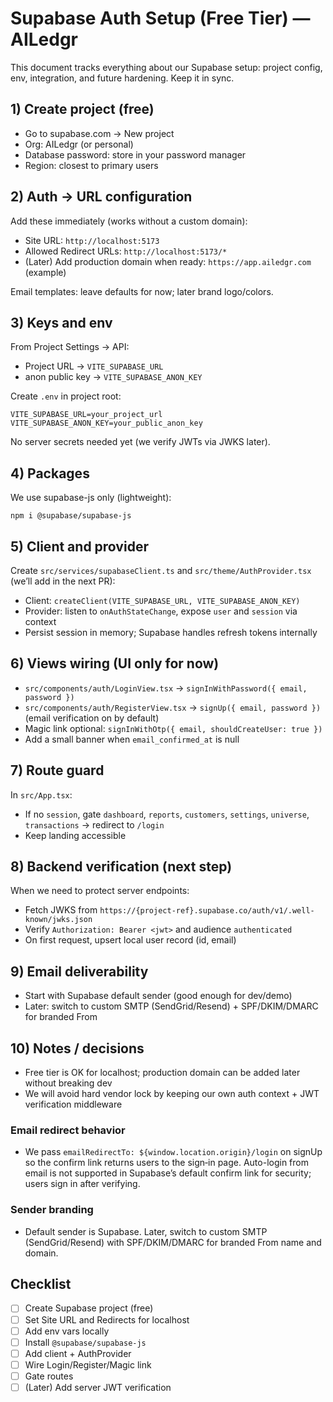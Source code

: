 # Supabase Auth Setup (Free Tier) — AILedgr

This document tracks everything about our Supabase setup: project config, env, integration, and future hardening. Keep it in sync.

## 1) Create project (free)
- Go to supabase.com → New project
- Org: AILedgr (or personal)
- Database password: store in your password manager
- Region: closest to primary users

## 2) Auth → URL configuration
Add these immediately (works without a custom domain):
- Site URL: `http://localhost:5173`
- Allowed Redirect URLs: `http://localhost:5173/*`
- (Later) Add production domain when ready: `https://app.ailedgr.com` (example)

Email templates: leave defaults for now; later brand logo/colors.

## 3) Keys and env
From Project Settings → API:
- Project URL → `VITE_SUPABASE_URL`
- anon public key → `VITE_SUPABASE_ANON_KEY`

Create `.env` in project root:
```
VITE_SUPABASE_URL=your_project_url
VITE_SUPABASE_ANON_KEY=your_public_anon_key
```
No server secrets needed yet (we verify JWTs via JWKS later).

## 4) Packages
We use supabase-js only (lightweight):
```
npm i @supabase/supabase-js
```

## 5) Client and provider
Create `src/services/supabaseClient.ts` and `src/theme/AuthProvider.tsx` (we’ll add in the next PR):
- Client: `createClient(VITE_SUPABASE_URL, VITE_SUPABASE_ANON_KEY)`
- Provider: listen to `onAuthStateChange`, expose `user` and `session` via context
- Persist session in memory; Supabase handles refresh tokens internally

## 6) Views wiring (UI only for now)
- `src/components/auth/LoginView.tsx` → `signInWithPassword({ email, password })`
- `src/components/auth/RegisterView.tsx` → `signUp({ email, password })` (email verification on by default)
- Magic link optional: `signInWithOtp({ email, shouldCreateUser: true })`
- Add a small banner when `email_confirmed_at` is null

## 7) Route guard
In `src/App.tsx`:
- If no `session`, gate `dashboard`, `reports`, `customers`, `settings`, `universe`, `transactions` → redirect to `/login`
- Keep landing accessible

## 8) Backend verification (next step)
When we need to protect server endpoints:
- Fetch JWKS from `https://{project-ref}.supabase.co/auth/v1/.well-known/jwks.json`
- Verify `Authorization: Bearer <jwt>` and audience `authenticated`
- On first request, upsert local user record (id, email)

## 9) Email deliverability
- Start with Supabase default sender (good enough for dev/demo)
- Later: switch to custom SMTP (SendGrid/Resend) + SPF/DKIM/DMARC for branded From

## 10) Notes / decisions
- Free tier is OK for localhost; production domain can be added later without breaking dev
- We will avoid hard vendor lock by keeping our own auth context + JWT verification middleware

### Email redirect behavior
- We pass `emailRedirectTo: ${window.location.origin}/login` on signUp so the confirm link returns users to the sign‑in page. Auto-login from email is not supported in Supabase’s default confirm link for security; users sign in after verifying.

### Sender branding
- Default sender is Supabase. Later, switch to custom SMTP (SendGrid/Resend) with SPF/DKIM/DMARC for branded From name and domain.

## Checklist
- [ ] Create Supabase project (free)
- [ ] Set Site URL and Redirects for localhost
- [ ] Add env vars locally
- [ ] Install `@supabase/supabase-js`
- [ ] Add client + AuthProvider
- [ ] Wire Login/Register/Magic link
- [ ] Gate routes
- [ ] (Later) Add server JWT verification
